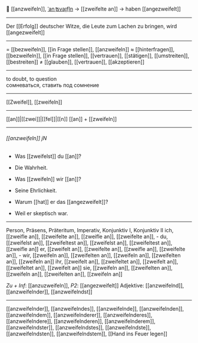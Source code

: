 🤔 [[anzweifeln]], [ˈanˌʦvaɪ̯fl̩n](https://youglish.com/pronounce/anzweifeln/german) → [[zweifelte an]] → haben [[angezweifelt]]

---
Der [[Erfolg]] deutscher Witze, die Leute zum Lachen zu bringen, wird [[angezweifelt]]

---
= [[bezweifeln]], [[in Frage stellen]], [[anzweifeln]]
≈ [[hinterfragen]], [[bezweifeln]], [[in Frage stellen]], [[vertrauen]], [[stätigen]], [[umstreiten]], [[bestreiten]]
≠ [[glauben]], [[vertrauen]], [[akzeptieren]]

---
to doubt, to question  
сомневаться, ставить под сомнение

---
[[Zweifel]], [[zweifeln]]

---
[[an]]|[[zwei]]|[[fel]]|[[n]]
[[an]] + [[zweifeln]]


---
###### [[anzweifeln]] jN
- Was [[zweifelst]] du [[an]]?
- Die Wahrheit.

- Was [[zweifeln]] wir [[an]]?
- Seine Ehrlichkeit.

- Warum [[hat]] er das [[angezweifelt]]?
- Weil er skeptisch war.

---
Person, Präsens, Präteritum, Imperativ, Konjunktiv I, Konjunktiv II
ich, [[zweifle an]], [[zweifelte an]], [[zweifle an]], [[zweifelte an]], -
du, [[zweifelst an]], [[zweifeltest an]], [[zweifelst an]], [[zweifeltest an]], [[zweifle an]]
er, [[zweifelt an]], [[zweifelte an]], [[zweifle an]], [[zweifelte an]], -
wir, [[zweifeln an]], [[zweifelten an]], [[zweifeln an]], [[zweifelten an]], [[zweifeln an]]
ihr, [[zweifelt an]], [[zweifeltet an]], [[zweifelt an]], [[zweifeltet an]], [[zweifelt an]]
sie, [[zweifeln an]], [[zweifelten an]], [[zweifeln an]], [[zweifelten an]], [[zweifeln an]]

*Zu + Inf*: [[anzuzweifeln]], *P2*: [[angezweifelt]]
Adjektive: [[anzweifelnd]], [[anzweifelnder]], [[anzweifelndst]]

---
[[anzweifelnder]], [[anzweifelndes]], [[anzweifelnde]], [[anzweifelnden]], [[anzweifelndem]], [[anzweifelnderer]], [[anzweifelnderes]], [[anzweifelndere]], [[anzweifelnderen]], [[anzweifelnderem]], [[anzweifelndster]], [[anzweifelndstes]], [[anzweifelndste]], [[anzweifelndsten]], [[anzweifelndstem]], [[Hand ins Feuer legen]]